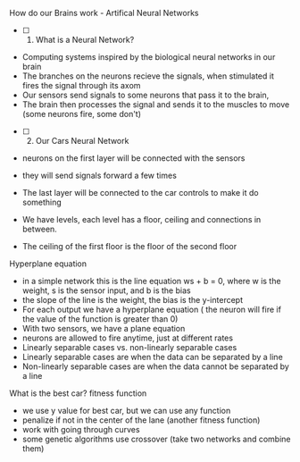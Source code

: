 How do our Brains work - Artifical Neural Networks

- [ ] 1. What is a Neural Network?
- Computing systems inspired by the biological neural networks in our brain
- The branches on the neurons recieve the signals, when stimulated it fires the signal through its axom
- Our sensors send signals to some neurons that pass it to the brain, 
- The brain then processes the signal and sends it to the muscles to move (some neurons fire, some don't)

- [ ] 2. Our Cars Neural Network

- neurons on the first layer will be connected with the sensors
- they will send signals forward a few times
- The last layer will be connected to the car controls to make it do something

- We have levels, each level has a floor, ceiling and connections in between.
- The ceiling of the first floor is the floor of the second floor


Hyperplane equation
- in a simple network this is the line equation
ws + b = 0, where w is the weight, s is the sensor input, and b is the bias
- the slope of the line is the weight, the bias is the y-intercept
- For each output we have a hyperplane equation ( the neuron will fire if the value of the function is greater than 0)
- With two sensors, we have a plane equation
- neurons are allowed to fire anytime, just at different rates
 - Linearly separable cases vs. non-linearly separable cases
- Linearly separable cases are when the data can be separated by a line
- Non-linearly separable cases are when the data cannot be separated by a line

What is the best car?
fitness function
- we use y value for best car, but we can use any function
- penalize if not in the center of the lane (another fitness function)
- work with going through curves
- some genetic algorithms use crossover (take two networks and combine them)

